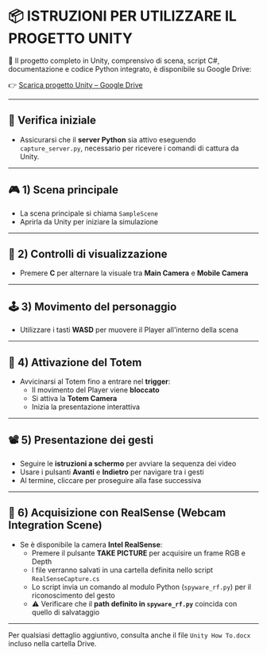 # 📦 ISTRUZIONI PER UTILIZZARE IL PROGETTO UNITY

🔗 Il progetto completo in Unity, comprensivo di scena, script C#, documentazione e codice Python integrato, è disponibile su Google Drive:

👉 [Scarica progetto Unity – Google Drive](https://drive.google.com/drive/folders/1YrH2XRiFtrSFZRWKAAQ7J0mEkteQHdLh?usp=sharing)

---

## 🧪 Verifica iniziale
- Assicurarsi che il **server Python** sia attivo eseguendo `capture_server.py`, necessario per ricevere i comandi di cattura da Unity.

---

## 🎮 1) Scena principale
- La scena principale si chiama `SampleScene`
- Aprirla da Unity per iniziare la simulazione

---

## 🎥 2) Controlli di visualizzazione
- Premere **C** per alternare la visuale tra **Main Camera** e **Mobile Camera**

---

## 🕹️ 3) Movimento del personaggio
- Utilizzare i tasti **WASD** per muovere il Player all'interno della scena

---

## 📡 4) Attivazione del Totem
- Avvicinarsi al Totem fino a entrare nel **trigger**:
  - Il movimento del Player viene **bloccato**
  - Si attiva la **Totem Camera**
  - Inizia la presentazione interattiva

---

## 📽️ 5) Presentazione dei gesti
- Seguire le **istruzioni a schermo** per avviare la sequenza dei video
- Usare i pulsanti **Avanti** e **Indietro** per navigare tra i gesti
- Al termine, cliccare per proseguire alla fase successiva

---

## 🤖 6) Acquisizione con RealSense (Webcam Integration Scene)
- Se è disponibile la camera **Intel RealSense**:
  - Premere il pulsante **TAKE PICTURE** per acquisire un frame RGB e Depth
  - I file verranno salvati in una cartella definita nello script `RealSenseCapture.cs`
  - Lo script invia un comando al modulo Python (`spyware_rf.py`) per il riconoscimento del gesto
  - ⚠️ Verificare che il **path definito in `spyware_rf.py`** coincida con quello di salvataggio

---

Per qualsiasi dettaglio aggiuntivo, consulta anche il file `Unity How To.docx` incluso nella cartella Drive.
